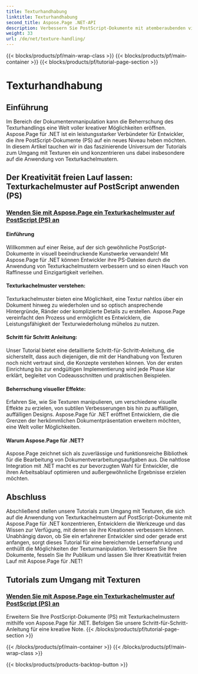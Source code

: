 ```yaml
---
title: Texturhandhabung
linktitle: Texturhandhabung
second_title: Aspose.Page .NET-API
description: Verbessern Sie PostScript-Dokumente mit atemberaubenden visuellen Effekten! Erfahren Sie mit unserer Schritt-für-Schritt-Anleitung, wie Sie Texturkachelmuster mit Aspose.Page für .NET anwenden.
weight: 33
url: /de/net/texture-handling/
---
```


{{< blocks/products/pf/main-wrap-class >}}
{{< blocks/products/pf/main-container >}}
{{< blocks/products/pf/tutorial-page-section >}}

# Texturhandhabung

## Einführung

Im Bereich der Dokumentenmanipulation kann die Beherrschung des Texturhandlings eine Welt voller kreativer Möglichkeiten eröffnen. Aspose.Page für .NET ist ein leistungsstarker Verbündeter für Entwickler, die ihre PostScript-Dokumente (PS) auf ein neues Niveau heben möchten. In diesem Artikel tauchen wir in das faszinierende Universum der Tutorials zum Umgang mit Texturen ein und konzentrieren uns dabei insbesondere auf die Anwendung von Texturkachelmustern.

## Der Kreativität freien Lauf lassen: Texturkachelmuster auf PostScript anwenden (PS)

### [Wenden Sie mit Aspose.Page ein Texturkachelmuster auf PostScript (PS) an](./apply-texture-tiling-pattern-to-postscript-ps/)

#### Einführung
Willkommen auf einer Reise, auf der sich gewöhnliche PostScript-Dokumente in visuell beeindruckende Kunstwerke verwandeln! Mit Aspose.Page für .NET können Entwickler ihre PS-Dateien durch die Anwendung von Texturkachelmustern verbessern und so einen Hauch von Raffinesse und Einzigartigkeit verleihen.

#### Texturkachelmuster verstehen:
Texturkachelmuster bieten eine Möglichkeit, eine Textur nahtlos über ein Dokument hinweg zu wiederholen und so optisch ansprechende Hintergründe, Ränder oder komplizierte Details zu erstellen. Aspose.Page vereinfacht den Prozess und ermöglicht es Entwicklern, die Leistungsfähigkeit der Texturwiederholung mühelos zu nutzen.

#### Schritt für Schritt Anleitung:
Unser Tutorial bietet eine detaillierte Schritt-für-Schritt-Anleitung, die sicherstellt, dass auch diejenigen, die mit der Handhabung von Texturen noch nicht vertraut sind, die Konzepte verstehen können. Von der ersten Einrichtung bis zur endgültigen Implementierung wird jede Phase klar erklärt, begleitet von Codeausschnitten und praktischen Beispielen.

#### Beherrschung visueller Effekte:
Erfahren Sie, wie Sie Texturen manipulieren, um verschiedene visuelle Effekte zu erzielen, von subtilen Verbesserungen bis hin zu auffälligen, auffälligen Designs. Aspose.Page für .NET eröffnet Entwicklern, die die Grenzen der herkömmlichen Dokumentpräsentation erweitern möchten, eine Welt voller Möglichkeiten.

#### Warum Aspose.Page für .NET?
Aspose.Page zeichnet sich als zuverlässige und funktionsreiche Bibliothek für die Bearbeitung von Dokumentverarbeitungsaufgaben aus. Die nahtlose Integration mit .NET macht es zur bevorzugten Wahl für Entwickler, die ihren Arbeitsablauf optimieren und außergewöhnliche Ergebnisse erzielen möchten.

## Abschluss

Abschließend stellen unsere Tutorials zum Umgang mit Texturen, die sich auf die Anwendung von Texturkachelmustern auf PostScript-Dokumente mit Aspose.Page für .NET konzentrieren, Entwicklern die Werkzeuge und das Wissen zur Verfügung, mit denen sie ihre Kreationen verbessern können. Unabhängig davon, ob Sie ein erfahrener Entwickler sind oder gerade erst anfangen, sorgt dieses Tutorial für eine bereichernde Lernerfahrung und enthüllt die Möglichkeiten der Texturmanipulation. Verbessern Sie Ihre Dokumente, fesseln Sie Ihr Publikum und lassen Sie Ihrer Kreativität freien Lauf mit Aspose.Page für .NET!
## Tutorials zum Umgang mit Texturen
### [Wenden Sie mit Aspose.Page ein Texturkachelmuster auf PostScript (PS) an](./apply-texture-tiling-pattern-to-postscript-ps/)
Erweitern Sie Ihre PostScript-Dokumente (PS) mit Texturkachelmustern mithilfe von Aspose.Page für .NET. Befolgen Sie unsere Schritt-für-Schritt-Anleitung für eine kreative Note.
{{< /blocks/products/pf/tutorial-page-section >}}

{{< /blocks/products/pf/main-container >}}
{{< /blocks/products/pf/main-wrap-class >}}

{{< blocks/products/products-backtop-button >}}
